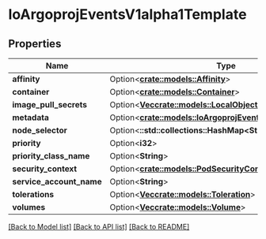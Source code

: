 # IoArgoprojEventsV1alpha1Template

## Properties

Name | Type | Description | Notes
------------ | ------------- | ------------- | -------------
**affinity** | Option<[**crate::models::Affinity**](Affinity.md)> |  | [optional]
**container** | Option<[**crate::models::Container**](Container.md)> |  | [optional]
**image_pull_secrets** | Option<[**Vec<crate::models::LocalObjectReference>**](LocalObjectReference.md)> |  | [optional]
**metadata** | Option<[**crate::models::IoArgoprojEventsV1alpha1Metadata**](io.argoproj.events.v1alpha1.Metadata.md)> |  | [optional]
**node_selector** | Option<**::std::collections::HashMap<String, String>**> |  | [optional]
**priority** | Option<**i32**> |  | [optional]
**priority_class_name** | Option<**String**> |  | [optional]
**security_context** | Option<[**crate::models::PodSecurityContext**](PodSecurityContext.md)> |  | [optional]
**service_account_name** | Option<**String**> |  | [optional]
**tolerations** | Option<[**Vec<crate::models::Toleration>**](Toleration.md)> |  | [optional]
**volumes** | Option<[**Vec<crate::models::Volume>**](Volume.md)> |  | [optional]

[[Back to Model list]](../README.md#documentation-for-models) [[Back to API list]](../README.md#documentation-for-api-endpoints) [[Back to README]](../README.md)


